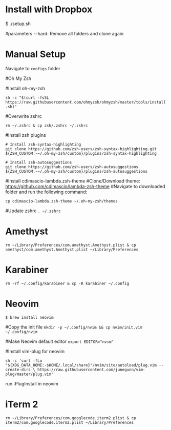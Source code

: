# Install with Dropbox
$ ./setup.sh 

#parameters
--hard: Remove all folders and clone again

# Manual Setup

Navigate to `configs` folder

#Oh My Zsh

#Install oh-my-zsh

`sh -c "$(curl -fsSL https://raw.githubusercontent.com/ohmyzsh/ohmyzsh/master/tools/install.sh)"`

#Overwrite zshrc

`rm ~/.zshrc & cp zsh/.zshrc ~/.zshrc`

#Install zsh plugins

	# Install zsh-syntax-highlighting
	git clone https://github.com/zsh-users/zsh-syntax-highlighting.git ${ZSH_CUSTOM:-~/.oh-my-zsh/custom}/plugins/zsh-syntax-highlighting

	# Install zsh-autosuggestions
	git clone https://github.com/zsh-users/zsh-autosuggestions ${ZSH_CUSTOM:-~/.oh-my-zsh/custom}/plugins/zsh-autosuggestions

#Install cdimascio-lambda.zsh-theme
	#Clone/Download theme: https://github.com/cdimascio/lambda-zsh-theme
	#Navigate to downloaded folder and run the following command: 

`cp cdimascio-lambda.zsh-theme ~/.oh-my-zsh/themes`

#Update zshrc
	`. ~/.zshrc`

# Amethyst
`rm ~/Library/Preferences/com.amethyst.Amethyst.plist & cp amethyst/com.amethyst.Amethyst.plist ~/Library/Preferences`

# Karabiner
`rm -rf ~/.config/karabiner & cp -R karabiner ~/.config`

# Neovim
`$ brew install neovim`

#Copy the init file
`mkdir -p ~/.config/nvim && cp nvim/init.vim ~/.config/nvim`

#Make Neovim default editor
`export EDITOR="nvim"`

#Install vim-plug for neovim

`sh -c 'curl -fLo "${XDG_DATA_HOME:-$HOME/.local/share}"/nvim/site/autoload/plug.vim --create-dirs \
       https://raw.githubusercontent.com/junegunn/vim-plug/master/plug.vim'`
      
run :PlugInstall in neovim
       
# iTerm 2

`rm ~/Library/Preferences/com.googlecode.iterm2.plist & cp iterm2/com.googlecode.iterm2.plist ~/Library/Preferences`

